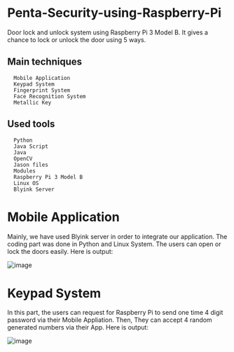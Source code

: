 # Penta-Security-using-Raspberry-Pi
Door lock and unlock system using Raspberry Pi 3 Model B. It gives a chance to lock or unlock the door using 5 ways. 

## Main techniques
      Mobile Application
      Keypad System
      Fingerprint System
      Face Recognition System
      Metallic Key
      
## Used tools
      Python
      Java Script
      Java
      OpenCV
      Jason files
      Modules
      Raspberry Pi 3 Model B
      Linux OS
      Blyink Server

# Mobile Application

Mainly, we have used Blyink server in order to integrate our application. The coding part was done in Python and Linux System. The users can open or lock the doors easily. Here is output:

![image](https://user-images.githubusercontent.com/52565814/60770703-06b09180-a119-11e9-83b4-9d42a91044d9.png)

# Keypad System

In this part, the users can request for Raspberry Pi to send one time 4 digit password via their Mobile Appliation. Then, They can accept 4 random generated numbers via their App. Here is output:

![image](https://user-images.githubusercontent.com/52565814/60771353-cf92ae00-a121-11e9-931f-f848048faf2c.png)
